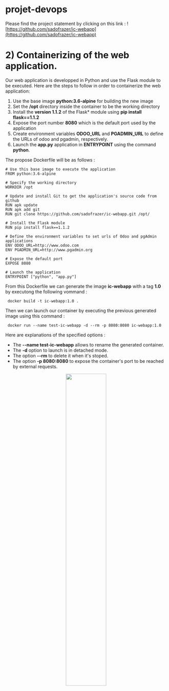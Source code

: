 # projet-devops
Please find the project statement by clicking on this link : ![https://github.com/sadofrazer/ic-webapp](https://github.com/sadofrazer/ic-webapp)

# 2) Containerizing of the web application. 
Our web application is developped in Python and use the Flask module to be executed. Here are the steps to follow in order to containerize the web application: 

1. Use the base image **python:3.6-alpine** for building the new image
2. Set the **/opt** directory inside the container to be the working directory
3. Install  the **version 1.1.2** of the Flask* module using **pip install flask==1.1.2**
4. Expose the port number **8080** which is the default port used by the application
5. Create environment variables **ODOO_URL** and **PGADMIN_URL** to define the URLs of odoo and pgadmin, respectively.
6. Launch the **app.py** application in **ENTRYPOINT** using the command **python**.

The propose Dockerfile will be as follows : 
```
# Use this base image to execute the application
FROM python:3.6-alpine

# Specify the working directory
WORKDIR /opt

# Update and install Git to get the application's source code from github 
RUN apk update
RUN apk add git
RUN git clone https://github.com/sadofrazer/ic-webapp.git /opt/ 

# Install the Flask module 
RUN pip install flask==1.1.2

# Define the environment variables to set urls of Odoo and pgAdmin applications
ENV ODOO_URL=http://www.odoo.com
ENV PGADMIN_URL=http://www.pgadmin.org

# Expose the default port
EXPOSE 8080

# Launch the application
ENTRYPOINT ["python", "app.py"]
```
From this Dockerfile we can generate the image **ic-webapp** with a tag **1.0** by executong the following vommand : 

```
 docker build -t ic-webapp:1.0 .
```
Then we can launch our container by executing the previous generated image using this command :

```
 docker run --name test-ic-webapp -d --rm -p 8080:8080 ic-webapp:1.0
```
Here are explanations of the specified options : 

- The **--name test-ic-webapp** allows to rename the generated container.
- The **-d** option to launch is in detached mode.
- The option **--rm** to delete it when it's stoped.
- The option **-p 8080:8080** to expose the container's port to be reached by external requests.


<p align="center">
<img src="https://user-images.githubusercontent.com/40942166/228029592-8d3330da-c61e-4386-8f95-07dde5c28b68.png" width=50% height=50%>
</p>
